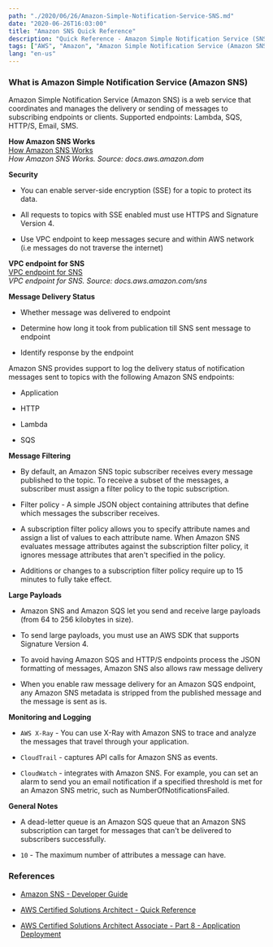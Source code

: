 ```yaml
---
path: "./2020/06/26/Amazon-Simple-Notification-Service-SNS.md"
date: "2020-06-26T16:03:00"
title: "Amazon SNS Quick Reference"
description: "Quick Reference - Amazon Simple Notification Service (SNS) Cheat sheet"
tags: ["AWS", "Amazon", "Amazon Simple Notification Service (Amazon SNS)", "Message Delivery Status", "Message Filtering", "dead-letter"]
lang: "en-us"
---
```


### What is Amazon Simple Notification Service (Amazon SNS) ###

Amazon Simple Notification Service (Amazon SNS) is a web service that
coordinates and manages the delivery or sending of messages to subscribing
endpoints or clients. Supported endpoints: Lambda, SQS, HTTP/S, Email, SMS.

__How Amazon SNS Works__
<br/>[How Amazon SNS Works](https://docs.aws.amazon.com/sns/latest/dg/images/sns-how-works.png)
<br/>_How Amazon SNS Works. Source: docs.aws.amazon.dom_

__Security__

- You can enable server-side encryption (SSE) for a topic to protect its data.

- All requests to topics with SSE enabled must use HTTPS and Signature Version 4.

- Use VPC endpoint to keep messages secure and within AWS network (i.e messages do not traverse the internet)

__VPC endpoint for SNS__
<br/>[VPC endpoint for SNS](https://docs.aws.amazon.com/sns/latest/dg/images/vpce-tutorial-architecture.png)
<br/>_VPC endpoint for SNS. Source: docs.aws.amazon.com/sns_

__Message Delivery Status__

-    Whether message was delivered to endpoint

-    Determine how long it took from publication till SNS sent message to endpoint

-    Identify response by the endpoint

Amazon SNS provides support to log the delivery status of notification messages sent to topics with the following Amazon SNS endpoints:

-    Application

-    HTTP

-    Lambda

-    SQS

__Message Filtering__

- By default, an Amazon SNS topic subscriber receives every message published to the topic. To receive a subset of the messages, a subscriber must assign a filter policy to the topic subscription.

- Filter policy - A simple JSON object containing attributes that define which messages the subscriber receives.

- A subscription filter policy allows you to specify attribute names and assign a list of values to each attribute name. When Amazon SNS evaluates message attributes against the subscription filter policy, it ignores message attributes that aren't specified in the policy.

- Additions or changes to a subscription filter policy require up to 15 minutes to fully take effect.

__Large Payloads__

- Amazon SNS and Amazon SQS let you send and receive large payloads (from 64 to 256 kilobytes in size).

- To send large payloads, you must use an AWS SDK that supports Signature Version 4.

- To avoid having Amazon SQS and HTTP/S endpoints process the JSON formatting of messages, Amazon SNS also allows raw message delivery

- When you enable raw message delivery for an Amazon SQS endpoint, any Amazon SNS metadata is stripped from the published message and the message is sent as is.

__Monitoring and Logging__

- `AWS X-Ray` - You can use X-Ray with Amazon SNS to trace and analyze the
messages that travel through your application.

- `CloudTrail` - captures API calls for Amazon SNS as events.

- `CloudWatch` - integrates with Amazon SNS. For example, you can set an alarm to send you an email notification if a specified threshold is met for an Amazon SNS metric, such as NumberOfNotificationsFailed.

__General Notes__

- A dead-letter queue is an Amazon SQS queue that an Amazon SNS subscription can target for messages that can't be delivered to subscribers successfully.

- `10` - The maximum number of attributes a message can have.

### References ###

- [Amazon SNS - Developer Guide](https://docs.aws.amazon.com/sns/latest/dg/welcome.html)

- [AWS Certified Solutions Architect - Quick Reference](/2020/05/20/AWS-Certified-Solutions-Architect-Quick-Reference)

- [AWS Certified Solutions Architect Associate - Part 8 - Application Deployment](/2020/03/09/AWS_Certified-Solutions-Architect-Associate_Part-8_Application-deployment)
